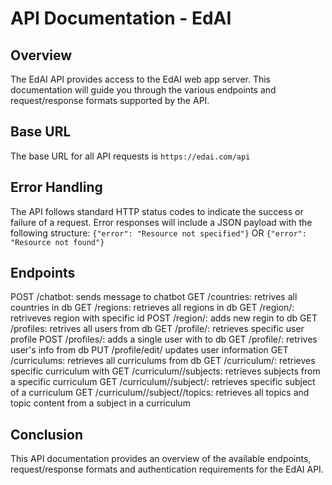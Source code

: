# API Documentation - EdAI

## Overview

The EdAI API provides access to the EdAI web app server. This documentation will guide you through the various endpoints and request/response formats supported by the API.

## Base URL

The base URL for all API requests is `https://edai.com/api`

## Error Handling

The API follows standard HTTP status codes to indicate the success or failure of a request. Error responses will include a JSON payload with the following structure:
`
{"error": "Resource not specified"}
`
OR
`
{"error": "Resource not found"}
`
## Endpoints
POST /chatbot: sends message to chatbot
GET /countries: retrives all countries in db
GET /regions: retrieves all regions in db
GET /region/<id>: retriveves region with specific id
POST /region/<id>: adds new regin to db
GET /profiles: retrives all users from db
GET /profile/<id>: retrieves specific user profile
POST /profiles/<id>: adds a single user with <id> to db
GET /profile/<id>: retrives user's info from db
PUT /profile/edit/<id> updates user information
GET /curriculums: retrieves all curriculums from db
GET /curriculum/<id>: retrieves specific curriculum with <id>
GET /curriculum/<id>/subjects: retrieves subjects from a specific curriculum
GET /curriculum/<id>/subject/<id>: retrieves specific subject of a curriculum
GET /curriculum/<id>/subject/<id>/topics: retrieves all topics and topic content from a subject in a curriculum

## Conclusion
This API documentation provides an overview of the available endpoints, request/response formats and authentication requirements for the EdAI API.
